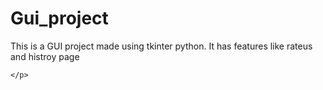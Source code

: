 # Gui_project
<p>This is a GUI project made using tkinter python. It has features like rateus and histroy page 
    
    
    </p>